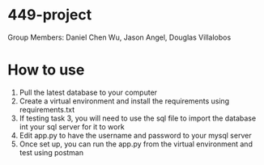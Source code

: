 # 449-project
Group Members: Daniel Chen Wu, Jason Angel, Douglas Villalobos

# How to use
1. Pull the latest database to your computer
2. Create a virtual environment and install the requirements using requirements.txt
3. If testing task 3, you will need to use the sql file to import the database int your sql server for it to work
4. Edit app.py to have the username and password to your mysql server
5. Once set up, you can run the app.py from the virtual environment and test using postman
